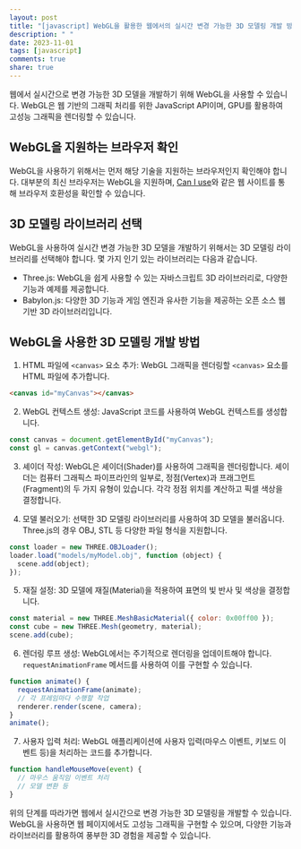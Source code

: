 ```yaml
---
layout: post
title: "[javascript] WebGL을 활용한 웹에서의 실시간 변경 가능한 3D 모델링 개발 방법"
description: " "
date: 2023-11-01
tags: [javascript]
comments: true
share: true
---
```


웹에서 실시간으로 변경 가능한 3D 모델을 개발하기 위해 WebGL을 사용할 수 있습니다. WebGL은 웹 기반의 그래픽 처리를 위한 JavaScript API이며, GPU를 활용하여 고성능 그래픽을 렌더링할 수 있습니다.

## WebGL을 지원하는 브라우저 확인

WebGL을 사용하기 위해서는 먼저 해당 기술을 지원하는 브라우저인지 확인해야 합니다. 대부분의 최신 브라우저는 WebGL을 지원하며, [Can I use](https://caniuse.com/webgl)와 같은 웹 사이트를 통해 브라우저 호환성을 확인할 수 있습니다.

## 3D 모델링 라이브러리 선택

WebGL을 사용하여 실시간 변경 가능한 3D 모델을 개발하기 위해서는 3D 모델링 라이브러리를 선택해야 합니다. 몇 가지 인기 있는 라이브러리는 다음과 같습니다.

- Three.js: WebGL을 쉽게 사용할 수 있는 자바스크립트 3D 라이브러리로, 다양한 기능과 예제를 제공합니다.
- Babylon.js: 다양한 3D 기능과 게임 엔진과 유사한 기능을 제공하는 오픈 소스 웹 기반 3D 라이브러리입니다.

## WebGL을 사용한 3D 모델링 개발 방법

1. HTML 파일에 `<canvas>` 요소 추가: WebGL 그래픽을 렌더링할 `<canvas>` 요소를 HTML 파일에 추가합니다.

```html
<canvas id="myCanvas"></canvas>
```

2. WebGL 컨텍스트 생성: JavaScript 코드를 사용하여 WebGL 컨텍스트를 생성합니다.

```javascript
const canvas = document.getElementById("myCanvas");
const gl = canvas.getContext("webgl");
```

3. 셰이더 작성: WebGL은 셰이더(Shader)를 사용하여 그래픽을 렌더링합니다. 셰이더는 컴퓨터 그래픽스 파이프라인의 일부로, 정점(Vertex)과 프래그먼트(Fragment)의 두 가지 유형이 있습니다. 각각 정점 위치를 계산하고 픽셀 색상을 결정합니다.

4. 모델 불러오기: 선택한 3D 모델링 라이브러리를 사용하여 3D 모델을 불러옵니다. Three.js의 경우 OBJ, STL 등 다양한 파일 형식을 지원합니다.

```javascript
const loader = new THREE.OBJLoader();
loader.load("models/myModel.obj", function (object) {
  scene.add(object);
});
```

5. 재질 설정: 3D 모델에 재질(Material)을 적용하여 표면의 빛 반사 및 색상을 결정합니다.

```javascript
const material = new THREE.MeshBasicMaterial({ color: 0x00ff00 });
const cube = new THREE.Mesh(geometry, material);
scene.add(cube);
```

6. 렌더링 루프 생성: WebGL에서는 주기적으로 렌더링을 업데이트해야 합니다. `requestAnimationFrame` 메서드를 사용하여 이를 구현할 수 있습니다.

```javascript
function animate() {
  requestAnimationFrame(animate);
  // 각 프레임마다 수행할 작업
  renderer.render(scene, camera);
}
animate();
```

7. 사용자 입력 처리: WebGL 애플리케이션에 사용자 입력(마우스 이벤트, 키보드 이벤트 등)을 처리하는 코드를 추가합니다.

```javascript
function handleMouseMove(event) {
  // 마우스 움직임 이벤트 처리
  // 모델 변환 등
}
```

위의 단계를 따라가면 웹에서 실시간으로 변경 가능한 3D 모델링을 개발할 수 있습니다. WebGL을 사용하면 웹 페이지에서도 고성능 그래픽을 구현할 수 있으며, 다양한 기능과 라이브러리를 활용하여 풍부한 3D 경험을 제공할 수 있습니다.